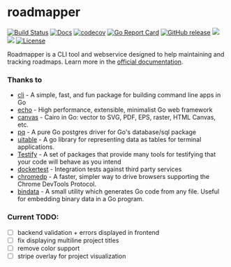 # roadmapper

[![Build Status](https://travis-ci.com/peteraba/roadmapper.svg?branch=master)](https://travis-ci.com/peteraba/roadmapper)
[![Docs](https://img.shields.io/badge/docs-current-brightgreen.svg)](https://docs.rdmp.app)
[![codecov](https://codecov.io/gh/peteraba/roadmapper/branch/master/graph/badge.svg)](https://codecov.io/gh/peteraba/roadmapper)
[![Go Report Card](https://goreportcard.com/badge/github.com/peteraba/roadmapper)](https://goreportcard.com/report/github.com/peteraba/roadmapper)
[![GitHub release](https://img.shields.io/github/tag/peteraba/roadmapper.svg?label=release)](https://github.com/peteraba/roadmapper/releases)
[![](https://images.microbadger.com/badges/version/peteraba/roadmapper.svg)](https://microbadger.com/images/peteraba/roadmapper)
[![](https://images.microbadger.com/badges/image/peteraba/roadmapper.svg)](https://microbadger.com/images/peteraba/roadmapper)
[![License](https://img.shields.io/badge/license-ISC-blue.svg)](https://github.com/peteraba/roadmapper/blob/master/LICENSE)

Roadmapper is a CLI tool and webservice designed to help maintaining and tracking roadmaps. Learn more in the [official documentation](https://docs.rdmp.app/).

### Thanks to

- [cli](https://github.com/urfave/cli) - A simple, fast, and fun package for building command line apps in Go
- [echo](https://echo.labstack.com/) - High performance, extensible, minimalist Go web framework
- [canvas](https://github.com/tdewolff/canvas) - Cairo in Go: vector to SVG, PDF, EPS, raster, HTML Canvas, etc.
- [pq](https://github.com/lib/pq) - A pure Go postgres driver for Go's database/sql package
- [uitable](https://github.com/gosuri/uitable) - A go library for representing data as tables for terminal applications.
- [Testify](https://github.com/stretchr/testify) - A set of packages that provide many tools for testifying that your code will behave as you intend
- [dockertest](https://github.com/ory/dockertest) - Integration tests against third party services
- [chromedp](https://github.com/chromedp/chromedp) - A faster, simpler way to drive browsers supporting the Chrome DevTools Protocol.
- [bindata](https://github.com/kevinburke/go-bindata) - A small utility which generates Go code from any file. Useful for embedding binary data in a Go program.

### Current TODO:

- [ ] backend validation + errors displayed in frontend
- [ ] fix displaying multiline project titles
- [ ] remove color support
- [ ] stripe overlay for project visualization
